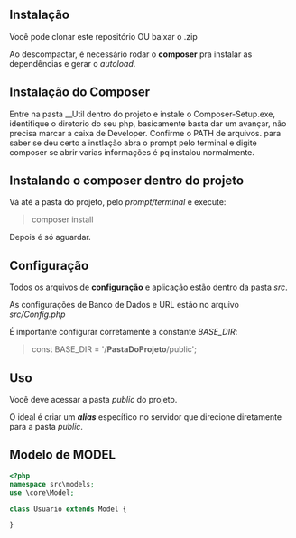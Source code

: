 ## Instalação
Você pode clonar este repositório OU baixar o .zip


Ao descompactar, é necessário rodar o **composer** pra instalar as dependências e gerar o *autoload*.

## Instalação do Composer
Entre na pasta __Util dentro do projeto e instale o Composer-Setup.exe, identifique o diretorio do seu php, basicamente basta dar um avançar, não precisa marcar a caixa de Developer. Confirme o PATH de arquivos.
para saber se deu certo a instlação abra o prompt pelo terminal e digite composer
se abrir varias informações é pq instalou normalmente.

## Instalando o composer dentro do projeto
Vá até a pasta do projeto, pelo *prompt/terminal* e execute:
> composer install

Depois é só aguardar.

## Configuração
Todos os arquivos de **configuração** e aplicação estão dentro da pasta *src*.

As configurações de Banco de Dados e URL estão no arquivo *src/Config.php*

É importante configurar corretamente a constante *BASE_DIR*:
> const BASE_DIR = '/**PastaDoProjeto**/public';

## Uso
Você deve acessar a pasta *public* do projeto.

O ideal é criar um ***alias*** específico no servidor que direcione diretamente para a pasta *public*.

## Modelo de MODEL
```php
<?php
namespace src\models;
use \core\Model;

class Usuario extends Model {

}
```
